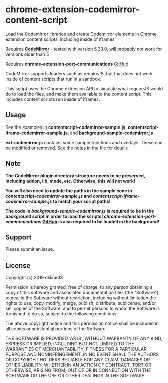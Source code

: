 # chrome-extension-codemirror-content-script
Load the Codemirror libraries and create Codemirror elements in Chrome extension content scripts, including inside of iframes

Requires **[CodeMirror](https://codemirror.net/)** - tested with version 5.33.0, will probably not work for versions older than 5

Requires **chrome-extension-port-communications** [GitHub](https://github.com/dkline03/chrome-extension-port-communications)

CodeMirror supports loaders such as requireJS, but that does not work inside of content scripts that run in a sandbox.

This script uses the Chrome extension API to simulate what requireJS would do to load the files, and make them available to the content script. This includes content scripts run inside of iframes.

## Usage

See the examples in **contentscript-codemirror-sample.js**, **contentscript-iframe-codemirror-sample.js**, and **background-sample-codemirror.js**

**ext-codemirror.js** contains some sample functions and overlays. These can be modified or removed. See the notes in the file for details

## Note

**The CodeMirror plugin directory structure needs to be preserved, including addon, lib, mode, etc. Otherwise, this will not work!**

**You will also need to update the paths in the sample code in _contentscript-codemirror-sample.js_ and _contentscript-iframe-codemirror-sample.js_ to match your script paths!**

**The code in _background-sample-codemirror.js_ is required to be in the background script in order to load the scripts! _chrome-extension-port-communications_ [GitHub](https://github.com/dkline03/chrome-extension-port-communications) is also required to be loaded in the background!**

## Support

Please submit an issue.


## License

Copyright (c) 2019 dkline03

Permission is hereby granted, free of charge, to any person obtaining a copy of this software and associated documentation files (the "Software"), to deal in the Software without restriction, including without limitation the rights to use, copy, modify, merge, publish, distribute, sublicense, and/or sell copies of the Software, and to permit persons to whom the Software is furnished to do so, subject to the following conditions:

The above copyright notice and this permission notice shall be included in all copies or substantial portions of the Software.

THE SOFTWARE IS PROVIDED 'AS IS', WITHOUT WARRANTY OF ANY KIND, EXPRESS OR IMPLIED, INCLUDING BUT NOT LIMITED TO THE WARRANTIES OF MERCHANTABILITY, FITNESS FOR A PARTICULAR PURPOSE AND NONINFRINGEMENT. IN NO EVENT SHALL THE AUTHORS OR COPYRIGHT HOLDERS BE LIABLE FOR ANY CLAIM, DAMAGES OR OTHER LIABILITY, WHETHER IN AN ACTION OF CONTRACT, TORT OR OTHERWISE, ARISING FROM, OUT OF OR IN CONNECTION WITH THE SOFTWARE OR THE USE OR OTHER DEALINGS IN THE SOFTWARE.
